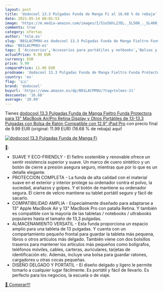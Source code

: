 ```yaml
---
layout: post
title: 'dodocool 13.3 Pulgadas Funda de Manga Fi al 16.68 % de rebaja'
date: 2021-05-14 08:01:53
image: 'https://m.media-amazon.com/images/I/51o5bhL2JEL._SL500_._SL400_.jpg'
comments: true
category: ofertas
author: 'tole.es'
slug: 'B01LACPM9U-es dodocool 13.3 Pulgadas Funda de Manga Fieltro Funda...'
sku: 'B01LACPM9U-es'
tags: [ 'Accesorios','Accesorios para portátiles y netbooks','Bolsas y fundas para portátiles y netbooks','Fundas blandas para portátiles y netbooks','Informática','dodocool','ipad', ]
actualPrice: 9.99 EUR
currency: EUR
price: 9.99
comparePrice: 11.99 EUR
prodname: 'dodocool 13.3 Pulgadas Funda de Manga Fieltro Funda Protectora para 13" MacBook Air/Pro Retina Display y Otros Portátiles de 13-13.3 Pulgadas con Bolsa de Ratón  Compatible con 12.9" iPad Pro'
country: 'es'
flag: '🇪🇸'
brand: 'dodocool'
buyurl: 'https://www.amazon.es/dp/B01LACPM9U/?tag=tolees-21'
descuento: '16.68'
average: '10.99'
---
```


Tienes [dodocool 13.3 Pulgadas Funda de Manga Fieltro Funda Protectora para 13" MacBook Air/Pro Retina Display y Otros Portátiles de 13-13.3 Pulgadas con Bolsa de Ratón  Compatible con 12.9" iPad Pro](https://www.amazon.es/dp/B01LACPM9U/?tag=tolees-21) con precio final de  9.99 EUR (original: 11.99 EUR) (16.68 %  de rebaja) aqui!

[![dodocool 13.3 Pulgadas Funda de Manga Fi](https://m.media-amazon.com/images/I/51o5bhL2JEL._SL500_._SL400_.jpg)](https://www.amazon.es/dp/B01LACPM9U/?tag=tolees-21)

🔎:

- SUAVE Y ECO-FRIENDLY - El fieltro sostenible y renovable ofrece un sentir resistencia superior y suave. Un marco de cuero sintético y un botón de cierre a presión asegura seguro, mientras que por lo que es un detalle elegante.
- PROTECCION COMPLETA - La funda de alta calidad con el material suave en el exterior y interior protege su ordenador contra el polvo, la suciedad, arañazos y golpes. Y el botón de mantiene su ordenador segura. El cierre de velcro mantiene su tablet portátil seguro y fácil de sacarlo.
- COMPATIBILIDAD AMPLIA - Especialmente diseñado para adaptarse a 13" Apple MacBook Air y 13" MacBook Pro con patalla Retina. Y también es compatible con la mayoría de las tabletas / notebooks / ultrabooks populares hasta el tamaño de 13,3 pulgadas.
- ALMACENAMIENTO VERSATIL - Esta funda proporciona un espacio amplio para una tableta de 13 pulgadas. Y cuenta con un compartamiento pequeño frontal para guardar la tableta más pequena, libros o otros artículos más delgado. También viene con dos bolsillos traseros para mantener los artículos más pequeños como bolígrafos, teléfonos móviles, cables, carteras, auriculares, tarjetas de identificación etc. Además, incluye una bolsa para guardar ratones, cargadores u otras cocas pequeñas.
- DISEÑO DELGADO Y PORTATIL - El diseño delgado y ligero le permite tomarlo a cualquier lugar fácilmente. Es portátil y fácil de llevarlo. Es perfecto para los negocios, la escuela o de viaje.

[🛒 Comprar!!!](https://www.amazon.es/dp/B01LACPM9U/?tag=tolees-21)
